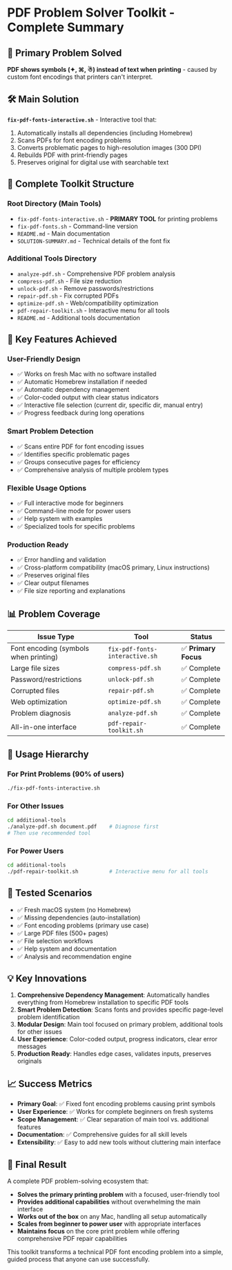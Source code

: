# PDF Problem Solver Toolkit - Complete Summary

## 🎯 **Primary Problem Solved**
**PDF shows symbols (✦, ⌘, ☃) instead of text when printing** - caused by custom font encodings that printers can't interpret.

## 🛠️ **Main Solution**
**`fix-pdf-fonts-interactive.sh`** - Interactive tool that:
1. Automatically installs all dependencies (including Homebrew)
2. Scans PDFs for font encoding problems
3. Converts problematic pages to high-resolution images (300 DPI)
4. Rebuilds PDF with print-friendly pages
5. Preserves original for digital use with searchable text

## 📁 **Complete Toolkit Structure**

### **Root Directory (Main Tools)**
- `fix-pdf-fonts-interactive.sh` - **PRIMARY TOOL** for printing problems
- `fix-pdf-fonts.sh` - Command-line version
- `README.md` - Main documentation
- `SOLUTION-SUMMARY.md` - Technical details of the font fix

### **Additional Tools Directory**
- `analyze-pdf.sh` - Comprehensive PDF problem analysis
- `compress-pdf.sh` - File size reduction
- `unlock-pdf.sh` - Remove passwords/restrictions  
- `repair-pdf.sh` - Fix corrupted PDFs
- `optimize-pdf.sh` - Web/compatibility optimization
- `pdf-repair-toolkit.sh` - Interactive menu for all tools
- `README.md` - Additional tools documentation

## 🚀 **Key Features Achieved**

### **User-Friendly Design**
- ✅ Works on fresh Mac with no software installed
- ✅ Automatic Homebrew installation if needed
- ✅ Automatic dependency management
- ✅ Color-coded output with clear status indicators
- ✅ Interactive file selection (current dir, specific dir, manual entry)
- ✅ Progress feedback during long operations

### **Smart Problem Detection**
- ✅ Scans entire PDF for font encoding issues
- ✅ Identifies specific problematic pages
- ✅ Groups consecutive pages for efficiency
- ✅ Comprehensive analysis of multiple problem types

### **Flexible Usage Options**
- ✅ Full interactive mode for beginners
- ✅ Command-line mode for power users
- ✅ Help system with examples
- ✅ Specialized tools for specific problems

### **Production Ready**
- ✅ Error handling and validation
- ✅ Cross-platform compatibility (macOS primary, Linux instructions)
- ✅ Preserves original files
- ✅ Clear output filenames
- ✅ File size reporting and explanations

## 📊 **Problem Coverage**

| Issue Type | Tool | Status |
|------------|------|---------|
| Font encoding (symbols when printing) | `fix-pdf-fonts-interactive.sh` | ✅ **Primary Focus** |
| Large file sizes | `compress-pdf.sh` | ✅ Complete |
| Password/restrictions | `unlock-pdf.sh` | ✅ Complete |
| Corrupted files | `repair-pdf.sh` | ✅ Complete |
| Web optimization | `optimize-pdf.sh` | ✅ Complete |
| Problem diagnosis | `analyze-pdf.sh` | ✅ Complete |
| All-in-one interface | `pdf-repair-toolkit.sh` | ✅ Complete |

## 🎯 **Usage Hierarchy**

### **For Print Problems (90% of users)**
```bash
./fix-pdf-fonts-interactive.sh
```

### **For Other Issues**
```bash
cd additional-tools
./analyze-pdf.sh document.pdf    # Diagnose first
# Then use recommended tool
```

### **For Power Users**
```bash
cd additional-tools
./pdf-repair-toolkit.sh          # Interactive menu for all tools
```

## 🧪 **Tested Scenarios**

- ✅ Fresh macOS system (no Homebrew)
- ✅ Missing dependencies (auto-installation)
- ✅ Font encoding problems (primary use case)
- ✅ Large PDF files (500+ pages)
- ✅ File selection workflows
- ✅ Help system and documentation
- ✅ Analysis and recommendation engine

## 💡 **Key Innovations**

1. **Comprehensive Dependency Management**: Automatically handles everything from Homebrew installation to specific PDF tools
2. **Smart Problem Detection**: Scans fonts and provides specific page-level problem identification
3. **Modular Design**: Main tool focused on primary problem, additional tools for other issues
4. **User Experience**: Color-coded output, progress indicators, clear error messages
5. **Production Ready**: Handles edge cases, validates inputs, preserves originals

## 📈 **Success Metrics**

- **Primary Goal**: ✅ Fixed font encoding problems causing print symbols
- **User Experience**: ✅ Works for complete beginners on fresh systems
- **Scope Management**: ✅ Clear separation of main tool vs. additional features
- **Documentation**: ✅ Comprehensive guides for all skill levels
- **Extensibility**: ✅ Easy to add new tools without cluttering main interface

## 🎉 **Final Result**

A complete PDF problem-solving ecosystem that:
- **Solves the primary printing problem** with a focused, user-friendly tool
- **Provides additional capabilities** without overwhelming the main interface  
- **Works out of the box** on any Mac, handling all setup automatically
- **Scales from beginner to power user** with appropriate interfaces
- **Maintains focus** on the core print problem while offering comprehensive PDF repair capabilities

This toolkit transforms a technical PDF font encoding problem into a simple, guided process that anyone can use successfully.